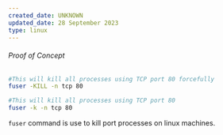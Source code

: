 ```yaml
---
created_date: UNKNOWN
updated_date: 28 September 2023
type: linux
---
```


###### Proof of Concept
```bash
#This will kill all processes using TCP port 80 forcefully
fuser -KILL -n tcp 80

#This will kill all processes using TCP port 80
fuser -k -n tcp 80
```

`fuser` command is use to kill port processes on linux machines.
